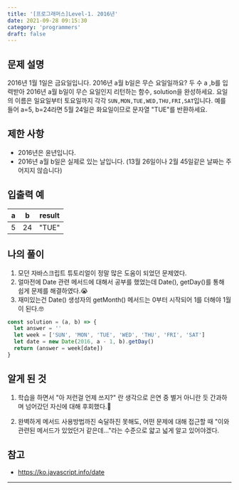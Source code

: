 ```yaml
---
title: '[프로그래머스]Level-1. 2016년'
date: 2021-09-28 09:15:30
category: 'programmers'
draft: false
---
```


## 문제 설명

2016년 1월 1일은 금요일입니다. 2016년 a월 b일은 무슨 요일일까요? 두 수 a ,b를 입력받아 2016년 a월 b일이 무슨 요일인지 리턴하는 함수, solution을 완성하세요. 요일의 이름은 일요일부터 토요일까지 각각 `SUN,MON,TUE,WED,THU,FRI,SAT`입니다. 예를 들어 a=5, b=24라면 5월 24일은 화요일이므로 문자열 "TUE"를 반환하세요.

## 제한 사항

- 2016년은 윤년입니다.
- 2016년 a월 b일은 실제로 있는 날입니다. (13월 26일이나 2월 45일같은 날짜는 주어지지 않습니다)

## 입출력 예

| a   | b   | result |
| --- | --- | ------ |
| 5   | 24  | "TUE"  |

## 나의 풀이

1. 모던 자바스크립트 튜토리얼이 정말 많은 도움이 되었던 문제였다.
2. 얼마전에 Date 관련 메서드에 대해서 공부를 했었는데 Date(), getDay()를 통해 쉽게 문제를 해결하였다.😭
3. 재미있는건 Date() 생성자의 getMonth() 메서드는 0부터 시작되어 1를 더해야 1월이 된다.🤓

```javascript
const solution = (a, b) => {
  let answer = ''
  let week = ['SUN', 'MON', 'TUE', 'WED', 'THU', 'FRI', 'SAT']
  let date = new Date(2016, a - 1, b).getDay()
  return (answer = week[date])
}
```

## 알게 된 것

1. 학습을 하면서 "아 저런걸 언제 쓰지?" 란 생각으로 은연 중 별거 아니란 듯 간과하며 넘어갔던 자신에 대해 후회했다.🥺

2. 완벽하게 메서드 사용방법까진 숙달하진 못해도, 어떤 문제에 대해 접근할 때 "이와 관련된 메서드가 있었던거 같은데..."라는 수준으로 얇고 넓게 알고 있어야겠다.

## 참고

- <https://ko.javascript.info/date>

---
